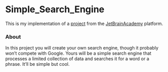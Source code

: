 # Simple_Search_Engine

This is my implementation of a [project](https://hyperskill.org/projects/89) from the [JetBrainAcademy](https://hyperskill.org/tracks) platform.

### About
In this project you will create your own search engine, though it probably won’t compete with Google. Yours will be a simple search engine that processes a limited collection of data and searches it for a word or a phrase. It’ll be simple but cool.
